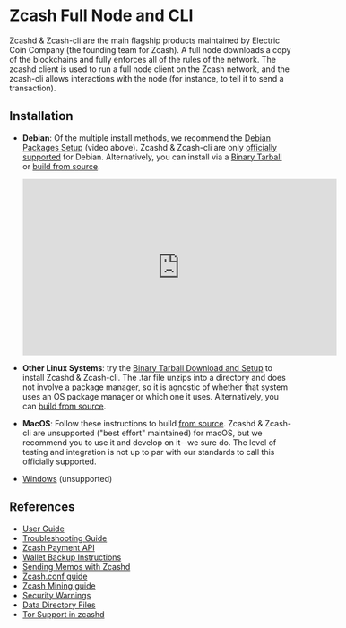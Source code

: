 # Zcash Full Node and CLI

Zcashd & Zcash-cli are the main flagship products maintained by Electric Coin Company (the founding team for Zcash).  A full node downloads a copy of the blockchains and fully enforces all of the rules of the network. The zcashd client is used to run a full node client on the Zcash network, and the zcash-cli allows interactions with the node (for instance, to tell it to send a transaction).


## Installation

* **Debian**: Of the multiple install methods, we recommend the [Debian Packages Setup](install_debian_bin_packages.html) (video above). Zcashd & Zcash-cli are only [officially supported](https://zcash.readthedocs.io/en/latest/rtd_pages/supported_platform_policy.html#supported-platform-policy) for Debian. Alternatively, you can install via a [Binary Tarball](install_binary_tarball.html) or [build from source](user_guide.html). 

  <iframe width="560" height="315" src="https://www.youtube.com/embed/hTKL0jPu7X0" frameborder="0" allow="accelerometer; autoplay; encrypted-media; gyroscope; picture-in-picture" allowfullscreen></iframe>

* **Other Linux Systems**: try the [Binary Tarball Download and Setup](install_binary_tarball.html) to install Zcashd & Zcash-cli. The .tar file unzips into a directory and does not involve a package manager, so it is agnostic of whether that system uses an OS package manager or which one it uses. Alternatively, you can [build from source](user_guide.html).

<!--Note that Debian packages usually “just work” on Ubuntu et al

yeah there’s a whole category of distributions that are based on Debian, Ubuntu being the big one
https://en.wikipedia.org/wiki/Category:Debian-based_distributions
for a system in that category, try the debian package source
for a system outside that category (e.g. red hat), try the tar file
if neither of those work, try build-from-source (edited) --> 

* **MacOS**: Follow these instructions to build [from source](user_guide.html). Zcashd & Zcash-cli are unsupported ("best effort" maintained) for macOS, but we recommend you to use it and develop on it--we sure do. The level of testing and integration is not up to par with our standards to call this officially supported.

* [Windows](windows-installation.md) (unsupported)
<!--
## Configuration

The Zcash *configuration file* is a text file that specifies options that affect how your instance of the Zcash client operates.
The ``zcashd`` executable reads this file only when it starts.
You may edit the configuration file with any text editor, but performing the steps below does not require using an editor.
The order of the lines is not important. Lines beginning with a semicolon (``;``) are treated as comments and ignored.

Following these steps will create your zcashd configuration file which can be edited to either connect to ``mainnet`` or ``testnet`` as well as applying settings to safely access the RPC interface.

.. tip:: For a complete list of parameters used in ``zcash.conf``, please check out :ref:`zcash_conf_guide`

Linux
    Create the data directory:

    .. code-block:: bash
   
       mkdir -p ~/.zcash

macOS
    Your data directory is already generated at ``~/Library/Application Support/Zcash``.

Mainnet
*******

Place a configuration file inside your data directory using the following commands:

.. warning:: Note that this will overwrite any ``zcash.conf`` settings you may have added from testnet. (If you want to run on testnet, you can retain a `zcash.conf` from testnet.)

Linux     
    .. code-block:: bash

       echo "addnode=mainnet.z.cash" >~/.zcash/zcash.conf

macOS
    .. code-block:: bash

       echo "addnode=mainnet.z.cash" >~/Library/Application Support/Zcash/zcash.conf
       
Example configured for ``mainnet`` :

:fa:`file` ``zcash.conf`` 

.. code-block:: bash

    addnode=mainnet.z.cash


Testnet
*******

After running the above commands to create the `zcash.conf` file, edit the following parameters in your `zcash.conf` file to indicate network and node discovery for `testnet`:

  - add the line **testnet=1**
  - **addnode=testnet.z.cash** instead of **addnode=mainnet.z.cash**

Example configured for ``testnet``:

:fa:`file` ``zcash.conf`` 

.. code-block:: bash

    testnet=1
    addnode=testnet.z.cash


## Use


Now, run zcashd!

.. code-block:: bash
   
   ./src/zcashd

To run it in the background (without the node metrics screen that is normally displayed) use ``./src/zcashd --daemon``.

.. important:: If you are running Zcash for the first time you will need to allow your node to fully sync:
    
   .. code-block:: console
    :emphasize-lines: 24
                                                                                                                                                        
             :88SX@888@@X8:                    8;     %X        X%     ;8       
          %%Xt%tt%SSSSS:XXXt@@              X            ::  ::            X    
        @S;;tt%%%t    ;;::XXXXSX           %               SS               %   
      .t:::;;%8888    88888tXXXX8;        S                                  S  
     .%...:::8             8::XXX%;       X                                  X  
     8888...:t888888X     8t;;::XX8       8                                  8  
    %888888...:::;:8    :Xttt;;;::X@                                            
    888888888...:St    8:%%tttt;;;:X       X                                X   
    88888888888S8    :%;ttt%%tttt;;X        8                              8    
    %888888888%t    8S:;;;tt%%%ttt;8          :                          :      
     8t8888888     S8888888Stt%%%t@            ::                      ::       
     .@tt888@              8;;ttt@;               t                  t          
      .8ttt8@SSSSS    SXXXX%:;;;X;                  8              8            
        X8ttt8888%    %88...::X8                      X.        .X              
          %8@tt88;8888%8888%8X                          :;    ;:                
             :@888@XXX@888:                                tt                   
                                                                                
    Thank you for running a Zcash node!
    You're helping to strengthen the network and contributing to a social good :)

    In order to ensure you are adequately protecting your privacy when using Zcash,
    please see <https://z.cash/support/security/>.

            Block height | 319430
                Connections | 8
    Network solution rate | 508319381 Sol/s

    You are currently not mining.
    To enable mining, add 'gen=1' to your zcash.conf and restart.

    Since starting this node 9 minutes, 1 seconds ago:
    - You have validated 7815 transactions!

    [Press Ctrl+C to exit] [Set 'showmetrics=0' to hide]
    
   Notice ``319430``, in the above output, after the ``Block height`` field, this means your zcashd is fully synced.
   Alternatively, if you were *NOT* fully synced your output would look similar to below:

   .. code-block:: console
    :emphasize-lines: 24
                                                                                 
             :88SX@888@@X8:                    8;     %X        X%     ;8       
          %%Xt%tt%SSSSS:XXXt@@              X            ::  ::            X    
        @S;;tt%%%t    ;;::XXXXSX           %               SS               %   
      .t:::;;%8888    88888tXXXX8;        S                                  S  
     .%...:::8             8::XXX%;       X                                  X  
     8888...:t888888X     8t;;::XX8       8                                  8  
    %888888...:::;:8    :Xttt;;;::X@                                            
    888888888...:St    8:%%tttt;;;:X       X                                X   
    88888888888S8    :%;ttt%%tttt;;X        8                              8    
    %888888888%t    8S:;;;tt%%%ttt;8          :                          :      
     8t8888888     S8888888Stt%%%t@            ::                      ::       
     .@tt888@              8;;ttt@;               t                  t          
      .8ttt8@SSSSS    SXXXX%:;;;X;                  8              8            
        X8ttt8888%    %88...::X8                      X.        .X              
          %8@tt88;8888%8888%8X                          :;    ;:                
             :@888@XXX@888:                                tt                   

    Thank you for running a Zcash node!
    You're helping to strengthen the network and contributing to a social good :)

    In order to ensure you are adequately protecting your privacy when using Zcash,
    please see <https://z.cash/support/security/>.

        Downloading blocks | 319610 / ~320290 (99%)
                Connections | 6
    Network solution rate | 389211802 Sol/s

    You are currently not mining.
    To enable mining, add 'gen=1' to your zcash.conf and restart.

    Since starting this node 59 seconds ago:
    - You have validated 7144 transactions!

    [Press Ctrl+C to exit] [Set 'showmetrics=0' to hide]

   Notice now how the ``Block height`` field has changed to ``Downloading blocks`` with value ``319610 / ~320290 (99%)``.
   This indicates that your node is attempting to sync with the current block height.

You should be able to use the RPC after it finishes syncing. If you are running ``zcashd`` in the background, issue the below command to test:

*( If you did not run zcashd in the background, you will need to open a new terminal)*

.. code-block:: bash
   
   ./src/zcash-cli getinfo

.. note:: If you are familiar with bitcoind's RPC interface, you can use many of those calls to send ZEC between `t-addr` addresses. We do not support the 'Accounts' feature (which has also been deprecated in ``bitcoind``) — only the empty string ``""`` can be used as an account name. The main network node at mainnet.z.cash is also accessible via Tor hidden service at zcmaintvsivr7pcn.onion.

Using Zcash
***********

First, you want to obtain Zcash. You can purchase them from an exchange, from other users, or sell goods and services for them! Exactly how to obtain Zcash (safely) is not in scope for this document, but you should be careful. Avoid scams!

.. important:: **Terminology**

   Zcash supports two different kinds of addresses, a ``z-addr`` (which begins with a ``z``) is an address that uses zero-knowledge proofs and other cryptography to protect user privacy. There are also ``t-addrs`` (which begin with a ``t``) that are similar to Bitcoin's addresses.

   The interfaces are a commandline client (`zcash-cli`) and a Remote Procedure Call (RPC) interface, which is documented here:

   :ref:`payment_api`

.. attention:: **Wallet Backup**
   
   To ensure you have properly backed up your wallet, we **strongly** encourage you to review the :ref:`wallet_backup` .


Generating a t-addr
+++++++++++++++++++

Let's generate a t-addr first. If you are running zcashd for the first time, you 
can issue ``zcash-cli getaddressesbyaccount ""`` to view existing addresses. 

.. code-block:: bash

   $ ./src/zcash-cli getnewaddress
   t1example4vfmdgQ3v3SNuQga8JKHTNi2a1

Listing t-addr
++++++++++++++

.. code-block:: bash

   $ ./src/zcash-cli getaddressesbyaccount ""

This should show the address that was just created.

Receiving Zcash with a z-addr
+++++++++++++++++++++++++++++

Now let's generate a z-addr.

.. code-block:: bash
   
   $ ./src/zcash-cli z_getnewaddress
   zs1examplea4lqxrtmlpkayj0hxpfdd3ve62xhd7jds8c2a8tqz5kekplt469eza5wu8djdvpauezv

This creates a private address and stores its key in your local wallet file. Give this address to the sender!

A z-addr is pretty large, so it's easy to make mistakes with them. Let's put it in an environment variable to avoid mistakes:

.. code-block:: bash

   $ ZADDR='zs1examplea4lqxrtmlpkayj0hxpfdd3ve62xhd7jds8c2a8tqz5kekplt469eza5wu8djdvpauezv'

Listing z-addr
++++++++++++++

To get a list of all addresses in your wallet for which you have a spending key, run this command:

.. code-block:: bash

   $ ./src/zcash-cli z_listaddresses

You should see something like:

.. code-block:: json

   [
      "zs1examplea4lqxrtmlpkayj0hxpfdd3ve62xhd7jds8c2a8tqz5kekplt469eza5wu8djdvpauezv"
   ]

Sending coins with your z-addr
++++++++++++++++++++++++++++++

If someone gives you their z-addr...

.. code-block:: bash

   $ FRIEND='zs1exampleakux6zswvlvsrcuku6540kw3l8jcft8n8hwnq6ma57canydsn3r05nxylrmcew82ja59'

You can send 0.8 ZEC by doing...

.. code-block:: bash
   
   $ ./src/zcash-cli z_sendmany "$ZADDR" "[{\"amount\": 0.8, \"address\": \"$FRIEND\"}]"

After waiting a few seconds, you can check to see if the operation has finished and produced a result:

.. code-block:: bash

   $ ./src/zcash-cli z_getoperationresult

.. code-block:: json

   [
    {
        "id" : "opid-bc8f822c-68df-419e-ae8f-b14b7aca29fd",
        "status" : "success",
        "creation_time" : 1554693337,
        "result" : {
            "txid" : "2979318b051a63281caa23e181ac02d367f1611374981ccd812708d13c3ed550"
        },
        "execution_secs" : 2.25543096
    }
   ]


Additional operations for zcash-cli
+++++++++++++++++++++++++++++++++++

As Zcash is an extension of bitcoin, zcash-cli supports all commands that are part of the Bitcoin Core API (as of version 0.11.2), https://en.bitcoin.it/wiki/Original_Bitcoin_client/API_calls_list

For a full list of new commands that are not part of bitcoin API (mostly addressing operations on z-addrs) see :ref:`payment_api`

To list all Zcash commands:

.. code-block:: bash
    
    ./src/zcash-cli help

To get help with a particular command:

.. code-block:: bash

    ./src/zcash-cli help <command>

.. attention:: 
   Known Security Issues

   Each release contains a `./doc/security-warnings.md` document describing
   security issues known to affect that release. You can find the most
   recent version of this document here:

   :ref:`security_warnings`

   Please also see our security page for recent notifications and other
   resources:

   https://z.cash/support/security.html


## Upgrading 

If you're on a Debian-based distribution, you can follow the :ref:`install-debian-bin-packages-guide` to install Zcash on your system. Otherwise, you can update your local snapshot of our code:

.. code-block:: bash

   git fetch origin

| Ensure you check the current release version from :fa:`github` `here <https://github.com/zcash/zcash>`_ .
| If ``v3.1.0`` was current, issue the following commands:

.. code-block:: bash

   git checkout v3.1.0
   ./zcutil/fetch-params.sh
   ./zcutil/build.sh -j$(nproc)

.. note:: If you don't have ``nproc``, then substitute the number of cores on your system. 
   If the build runs out of memory, try again without the ``-j`` argument, i.e. just ``./zcutil/build.sh``. 
   If you are upgrading from testnet, make sure that your ``~/.zcash`` directory contains only ``zcash.conf`` to start with, and that your ``~/.zcash/zcash.conf`` does not contain ``testnet=1`` or ``addnode=testnet.z.cash``. 
   If the build fails, move aside your ``zcash`` directory and try again by following the instructions in the :ref:`installation` section below.

.. important:: Running ``make clean`` before building the update can eliminate random known link errors. If you ran into any other issues upgrading to Overwinter or Sapling, please see the :ref:`nu_dev_guide`

-->

## References
* [User Guide](user_guide.html)
* [Troubleshooting Guide](troubleshooting_guide.html)
* [Zcash Payment API](payment_api.html)
* [Wallet Backup Instructions](wallet_backup.html)
* [Sending Memos with Zcashd](memos.html)
* [Zcash.conf guide](zcash_conf_guide.html)
* [Zcash Mining guide](zcash_mining_guide.html)
* [Security Warnings](security_warnings.html)
* [Data Directory Files](files.html)
* [Tor Support in zcashd](tor.html)